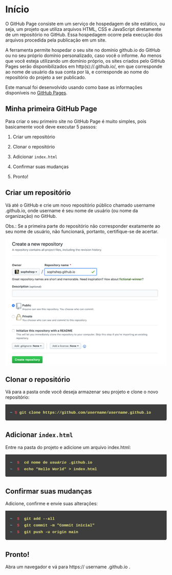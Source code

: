 # Início

O GitHub Page consiste em um serviço de hospedagem de site estático, ou seja, um projeto que utiliza arquivos HTML, CSS e JavaScript diretamente de um repositório no GitHub. 
Essa hospedagem ocorre pela execução dos arquivos procedida pela publicação em um site.

A ferramenta permite hospedar o seu site no domínio github.io do GitHub ou no seu próprio domínio personalizado, caso você o informe. 
Ao menos que você esteja utilizando um domínio próprio, os sites criados pelo GitHub Pages serão disponibilizados em 
http(s)://<username>.github.io/<repository>, em que <username> corresponde ao nome de usuário da sua conta por lá, e <repository> corresponde ao nome do repositório do projeto a ser publicado.

Este manual foi desenvolvido usando como base as informações disponíveis no [GitHub Pages](https://pages.github.com/).

## Minha primeira GitHub Page

Para criar o seu primeiro site no GitHub Page é muito simples, pois basicamente você deve executar 5 passos:

1. Criar um repositório

2. Clonar o repositório

3. Adicionar ``index.html``

4. Confirmar suas mudanças

5. Pronto!


## Criar um repositório

Vá até o GitHub e crie um novo repositório público chamado username .github.io, 
onde username é seu nome de usuário (ou nome da organização) no GitHub.

  Obs.: Se a primeira parte do repositório não corresponder exatamente ao seu nome de usuário, 
  não funcionará, portanto, certifique-se de acertar.
  
<p align="center">
  <img src="./images/git2.png" alt="criar repositorio">
</p>
  
## Clonar o repositório
  
Vá para a pasta onde você deseja armazenar seu projeto e clone o novo repositório:
  
  <p align="center">
  <img src="./images/git.png" alt="clonar repositorio">
</p>
  
## Adicionar ``index.html``
  
Entre na pasta do projeto e adicione um arquivo index.html:
  
  <p align="center">
  <img src="./images/git3.png" alt="adicionar html">
</p>
 
## Confirmar suas mudanças
 
Adicione, confirme e envie suas alterações:
  
 <p align="center">
  <img src="./images/git4.png" alt="comiit">
</p>
 
## Pronto!
 
 Abra um navegador e vá para https:// username .github.io .
